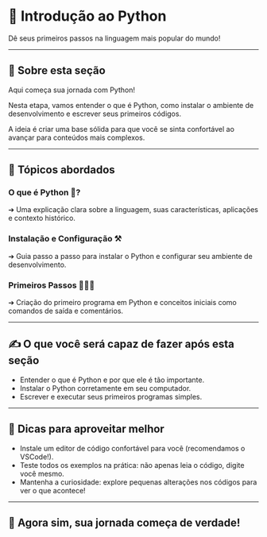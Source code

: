 # 📖 Introdução ao Python

Dê seus primeiros passos na linguagem mais popular do mundo!

---

## 🔹 Sobre esta seção

Aqui começa sua jornada com Python!

Nesta etapa, vamos entender o que é Python, como instalar o ambiente de desenvolvimento e escrever seus primeiros códigos.

A ideia é criar uma base sólida para que você se sinta confortável ao avançar para conteúdos mais complexos.

---

## 📖 Tópicos abordados

### O que é Python 🐍?

➔ Uma explicação clara sobre a linguagem, suas características, aplicações e contexto histórico.

### Instalação e Configuração ⚒️

➔ Guia passo a passo para instalar o Python e configurar seu ambiente de desenvolvimento.

### Primeiros Passos 🚶🏼‍♀️

➔ Criação do primeiro programa em Python e conceitos iniciais como comandos de saída e comentários.

---

## ✍️ O que você será capaz de fazer após esta seção

- Entender o que é Python e por que ele é tão importante.
- Instalar o Python corretamente em seu computador.
- Escrever e executar seus primeiros programas simples.

---

## 🚀 Dicas para aproveitar melhor

- Instale um editor de código confortável para você (recomendamos o VSCode!).
- Teste todos os exemplos na prática: não apenas leia o código, digite você mesmo.
- Mantenha a curiosidade: explore pequenas alterações nos códigos para ver o que acontece!

---

## 🎯 Agora sim, sua jornada começa de verdade!
